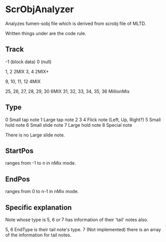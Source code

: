 # ScrObjAnalyzer
Analyzes fumen-sobj file which is derived from scrobj file of MLTD.

Written things under are the code rule.

## Track

-1			(block data)
0			(null)

1, 2			2MIX
3, 4			2MIX+

9, 10, 11, 12		4MIX

25, 26, 27, 28, 29, 30	6MIX
31, 32, 33, 34, 35, 36	MillionMix

## Type

0	Small tap note
1	Large tap note
2 3 4	Flick note (Left, Up, Right?)
5	Small hold note
6	Small slide note
7	Large hold note
8	Special note

There is no Large slide note.

## StartPos

ranges from -1 to n in nMix mode.

## EndPos

ranges from 0 to n-1 in nMix mode.

## Specific explanation

Note whose type is 5, 6 or 7 has information of their 'tail' notes also.

5, 6	EndType is their tail note's type.
7	(Not implemented) there is an array of the information for tail notes.
